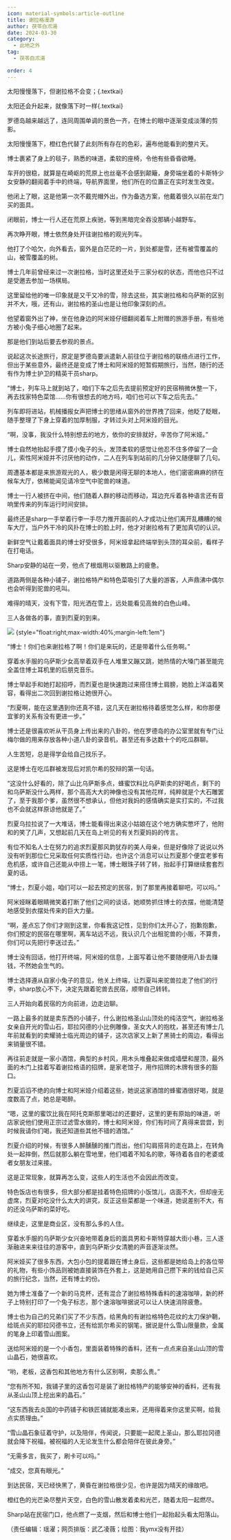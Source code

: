 ```yaml
---
icon: material-symbols:article-outline
title: 谢拉格漫游
author: 茯苓白朮湯
date: 2024-03-30
category:
  - 此地之外
tag:
  - 茯苓白朮湯

order: 4
---
```


太阳慢慢落下，但谢拉格不会变；{.textkai}

太阳还会升起来，就像落下时一样{.textkai}

<!-- more -->

罗德岛越来越远了，连同周围单调的景色一齐，在博士的眼中逐渐变成淡薄的剪影。

太阳慢慢落下，橙红色代替了此刻所有存在的色彩，遍布他能看到的整片天。

博士裹紧了身上的毯子，熟悉的味道，柔软的座椅，令他有些昏昏欲睡。

车开的很稳，就算是在崎岖的荒原上也丝毫不会感到颠簸，身旁端坐着的卡斯特少女安静的翻阅着手中的终端，导航界面里，他们所在的位置正在实时发生改变。

他闭上了眼，这是他第一次不戴兜帽外出，作为备选方案，他戴着很久以前在龙门买的面具。

闭眼前，博士一行人还在荒原上疾驰，等到黑暗完全吞没那辆小越野车。

再次睁开眼，博士依然身处开往谢拉格的观光列车。

他打了个哈欠，向外看去，窗外是白茫茫的一片，到处都是雪，还有被雪覆盖的山，被雪覆盖的树。

博士几年前曾经来过一次谢拉格，当时这里还处于三家分权的状态，而他也只不过是受邀去参加一场棋局。

这里留给他的唯一印象就是又干又冷的雪，除去这些，其实谢拉格和乌萨斯的区别并不大，哦，还有山，谢拉格的圣山也是让他印象深刻的点。

他望着窗外出了神，坐在他身边的阿米娅仔细翻阅着车上附赠的旅游手册，有些地方被小兔子细心地圈了起来。

那是他们到站后要去参观的景点。

说起这次长途旅行，原定是罗德岛要派遣新人前往位于谢拉格的联络点进行工作，但出于某些意外，最终还是变成了博士和阿米娅的短暂假期旅行，当然，随行的还有作为博士护卫的精英干员sharp。

“博士，列车马上就到站了，咱们下车之后先去提前预定好的民宿稍微休整一下，再去找家特色菜馆……你有很想去的地方吗，咱们也可以下车之后先去。”

列车即将进站，机械播报女声把博士的思绪从窗外的世界拽了回来，他眨了眨眼，随手整理了下身上穿着的加厚制服，才转过头对上阿米娅的目光。

“啊，没事，我没什么特别想去的地方，依你的安排就好，辛苦你了阿米娅。”

博士自然地抬起手摸了摸小兔子的头，发顶柔软的感觉让他忍不住多停留了一会儿，索性阿米娅并不讨厌他的动作，二人在列车到站前的几分钟又随便聊了几句。

周遭基本都是来旅游观光的人，极少数是闲得无聊的本地人，他们密密麻麻的挤在候车大厅，依稀能闻见请冷空气中驼兽的味道。

博士一行人被挤在中间，他们随着人群的移动而移动，耳边充斥着各种语言还有音响里传来的列车运行时间安排。

最终还是sharp一手举着行李一手尽力推开面前的人才成功让他们离开乱糟糟的候车大厅，当户外干冷的风扑在博士的脸上时，他才对谢拉格有了更加真切的认识。

新鲜空气让戴着面具的博士好受很多，阿米娅拿起终端举到头顶的耳朵前，看样子在打电话。

Sharp安静的站在一旁，他点了根烟用以驱散路上的疲惫。

道路两侧是各种小铺子，谢拉格特产和特色菜吸引了大量的游客，人声鼎沸中偶尔也会听得到驼兽的吼叫。

难得的晴天，没有下雪，阳光洒在雪上，远处能看见高耸的白色山峰。

三人各做各的事，直到烈夏的到来。

![](./res/illustration/文章配图（我ymx没有开挂）.webp) {style="float:right;max-width:40%;margin-left:1em"}

“博士！你们也来谢拉格了啊！你们是来玩的，还是带着什么任务啊。”

穿着水手服的乌萨斯少女高举着双手在人堆里又蹦又跳，她热情的大嗓门甚至能完全盖住博士耳机里的后朋克音乐。

博士举起手和她打起招呼，而烈夏也是快速跑过来搭住博士肩膀，她脸上洋溢着笑容，看得出二次回到谢拉格让她很开心。

“烈夏啊，能在这里遇到你还真不错，这几天在谢拉格待着感觉怎么样，和你那便宜爹的关系有没有更进一步。”

博士还是很喜欢听从干员身上传出来的八卦的，他在罗德岛的办公室里就有专门让梅尔做的用来存放各种小道八卦的录音机，甚至还有多达数十个的吃瓜群聊。

人生苦短，总是得学会给自己找乐子。

这是博士在吃瓜群被发现后对凯尔希的狡辩的第一句话。

“这没什么好看的，除了山比乌萨斯多点，蜂蜜饮料比乌萨斯卖的好喝点，剩下的和乌萨斯没什么两样，那个高高大大的神像也没有其他花样，纯粹就是个大石雕罢了，至于我那个爹，虽然很不想承认，但他对我妈的感情确实是实打实的，不过我也不会就这样原谅他就是了。”

烈夏乌拉拉说了一大堆话，博士能看得出来这小姑娘在这个地方确实憋坏了，他附和的笑了几声，又想起前几天在岛上听见的有关烈夏妈妈的传言。

有位不知名人士在努力的追求烈夏那风韵犹存的美人母亲，但是好像除了说说以外没有听到那位仁兄采取任何实质性行动，也许这个消息可以让烈夏那个便宜老爹有危机感，或许自己还能从中捞上一笔，博士眼珠子转了转，抬起手打算继续套套烈夏的话。

“博士，烈夏小姐，咱们可以一起去预定的民宿，到了那里再接着聊吧，可以吗。”

阿米娅眯着眼睛微笑着打断了他们之间的谈话，她顺势抓住博士的衣摆，他能清楚地感受到衣摆处传来的巨大力量。

“啊，差点忘了你们才刚到这里，你看我这记性，见到你们太开心了，抱歉抱歉，你们预定的民宿在哪里啊，离车站远不远，我认识几个出租驼兽的小贩，不算贵，你们可以先把行李送过去。”

博士没有回话，他打开终端，阿米娅的信息，上面写着让他不要随便用八卦去赚钱，不然她会生气的。

博士选择遵从自家小兔子的意见，他关上终端，让烈夏叫来驼兽拉走了他们的行李，sharp放心不下，决定先跟着驼兽去民宿，顺带自己转转。

三人开始向着民宿的方向前进，边走边聊。

一路上最多的就是卖东西的小铺子，什么谢拉格圣山山顶处的纯洁空气，谢拉格圣女亲自开光的雪山石，耶拉冈德的小比例雕像，圣女大人的抱枕，甚至还有博士几年前就看到的卖耀骑士临光周边的铺子，这次店家又上新了黑骑士的周边，看得出来销量很不错。

再往前走就是一家小酒馆，典型的乡村风，用木头堆叠起来做成墙壁和屋顶，最外面的木门上挂着写着谢拉格语的招牌，是家老馆子，用作招牌的木牌有很多的豁口。

烈夏滔滔不绝的向博士和阿米娅介绍着这些，她说这家酒馆的蜂蜜酒很好喝，就是度数高了点，她总是喝醉。

“嗯，这里的蜜饮比我在阿托克斯那里喝过的还要好，这里的更有原始的味道，听店家说他们使用正宗过滤雪水做的，博士和阿米娅，你们有时间了真得来尝尝，到时候我请你们喝，我还知道些其他不错的酒馆。”

烈夏介绍的时候，有很多人醉醺醺的推门而出，他们勾肩搭背的走在路上，在转角处一起摔倒，然后就那么躺在雪地里，他们唱着不知名的歌，等待着各自的老婆或者女朋友过来接。

这是正常现象，就算再怎么变，这些人的生活也不会因此而改变。

特色饭店也有很多，但大部分都是挂着特色招牌的小饭馆儿，店面不大，但却座无虚席，烈夏对吃没什么太大的讲究，反正这些菜都是一个味道，她说差别不大，有的还没乌萨斯的菜好吃。

继续走，这里是商业区，没有那么多的人住。

穿着水手服的乌萨斯少女兴奋地带着身后的面具男和卡斯特穿越大街小巷，三人逐渐融进来来往往的游客中，直到乌萨斯少女清脆的声音逐渐淡然。

阿米娅买了很多东西，大包小包的提着跟在博士身后，这些都是她给岛上的各位带的礼物，有些小饰品则被她直接装饰在外套上，这是她用自己攒下来的钱给自己买的旅行纪念，当然，还有博士的份。

她为博士准备了一个新的马克杯，还有混合了谢拉格特殊香料的速溶咖啡，新的杯子上特别打印了一个兔子标志，那个速溶咖啡据说可以让人快速消除疲惫。

博士也为自己的兄弟们买了不少东西，给黑角的有谢拉格特色花纹的太刀保护鞘，给斑点买的耶拉冈德书立，还有给凯尔希买的钢笔，据说是什么雪山限量款，金属的笔身上印着雪山图案。

送给阿米娅的是一个小香包，里面装着特殊的香料，还有一点点来自圣山山顶的雪山晶石，她很喜欢。

“哟，老板，这香包和其他地方有什么区别啊，卖那么贵。”

“您有所不知，我铺子里的这香包可是装了谢拉格特产的能够安神的香料，还有我从圣山山顶上挖出来的晶石。”

“这东西我去炎国的中药铺子和铁匠铺就能凑出来，还用得着来你这里买啊，给我点实质理由。”

“雪山晶石象征着守护，以及陪伴，传闻说，只要能一起爬上圣山，那么耶拉冈德就会降下祝福，被祝福的人无论发生什么都会陪伴在彼此身旁。”

“无需多言，我买了，刷卡可以吗。”

“成交，您真有眼光。”

到达民宿，天已经快黑了，黄昏在谢拉格很少见，也许是因为晴天的缘故吧。

橙红色的光芒染尽整片天空，白色的雪山散发着柔和光芒，随着太阳一起燃尽。

Sharp站在民宿门口，他点燃了一支烟，然后和博士他们一起抬起头看太阳落山。<eod />

（责任编辑：瑶濯；网页排版：武乙凌薇；绘图：我ymx没有开挂）

<FakeAds />